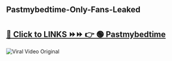 
 ## Pastmybedtime-Only-Fans-Leaked

# <h2><a href="https://clipsfans.com/Pastmybedtime&ref=git">🔗 Click to LINKS ⏩⏩ 👉 🟢 Pastmybedtime </a></h2>

<a href="https://clipsfans.com/Pastmybedtime&ref=git" rel="nofollow" data-target="animated-image.originalLink"><img src="https://i.ibb.co.com/xMMVF88/686577567.gif" alt="Viral Video Original" style="max-width: 100%; display: inline-block;" data-target="animated-image.originalImage"></a>
